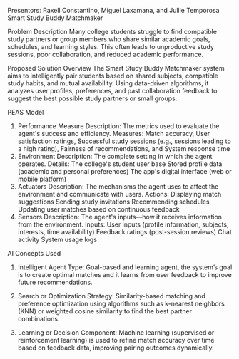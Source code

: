 Presentors: Raxell Constantino, Miguel Laxamana, and Jullie Temporosa
Smart Study Buddy Matchmaker

Problem Description
Many college students struggle to find compatible study partners or group members who share similar academic goals, schedules, and learning styles. This often leads to unproductive study sessions, poor collaboration, and reduced academic performance.

Proposed Solution Overview
The Smart Study Buddy Matchmaker system aims to intelligently pair students based on shared subjects, compatible study habits, and mutual availability. Using data-driven algorithms, it analyzes user profiles, preferences, and past collaboration feedback to suggest the best possible study partners or small groups.

PEAS Model
1. Performance Measure
Description: The metrics used to evaluate the agent's success and efficiency.
Measures: Match accuracy, User satisfaction ratings, Successful study sessions (e.g., sessions leading to a high rating), Fairness of recommendations, and System response time
2. Environment
Description: The complete setting in which the agent operates.
Details: 
    The college's student user base
    Stored profile data (academic and personal preferences)
    The app's digital interface (web or mobile platform)
3. Actuators
Description: The mechanisms the agent uses to affect the environment and communicate with users.
Actions:
    Displaying match suggestions
    Sending study invitations
    Recommending schedules
    Updating user matches based on continuous feedback
4. Sensors
Description: The agent's inputs—how it receives information from the environment.
Inputs:
    User inputs (profile information, subjects, interests, time availability)
    Feedback ratings (post-session reviews)
    Chat activity
    System usage logs


AI Concepts Used
1. Intelligent Agent Type:
    Goal-based and learning agent, the system’s goal is to create optimal matches and it learns from user feedback to improve future recommendations.

2. Search or Optimization Strategy:
    Similarity-based matching and preference optimization using algorithms such as k-nearest neighbors (KNN) or weighted cosine similarity to find the best partner combinations.

3. Learning or Decision Component:
    Machine learning (supervised or reinforcement learning) is used to refine match accuracy over time based on feedback data, improving pairing outcomes dynamically.

